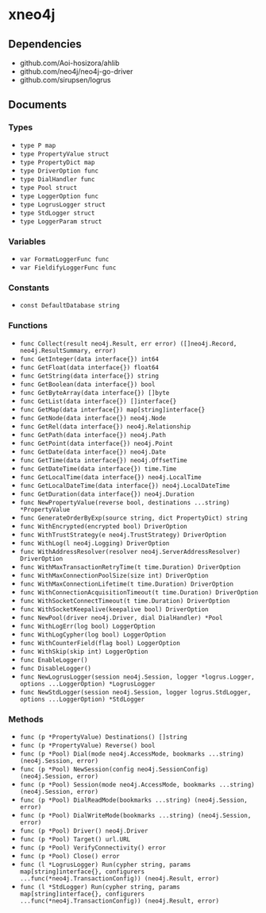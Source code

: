 # xneo4j

## Dependencies

+ github.com/Aoi-hosizora/ahlib
+ github.com/neo4j/neo4j-go-driver
+ github.com/sirupsen/logrus

## Documents

### Types

+ `type P map`
+ `type PropertyValue struct`
+ `type PropertyDict map`
+ `type DriverOption func`
+ `type DialHandler func`
+ `type Pool struct`
+ `type LoggerOption func`
+ `type LogrusLogger struct`
+ `type StdLogger struct`
+ `type LoggerParam struct`

### Variables

+ `var FormatLoggerFunc func`
+ `var FieldifyLoggerFunc func`

### Constants

+ `const DefaultDatabase string`

### Functions

+ `func Collect(result neo4j.Result, err error) ([]neo4j.Record, neo4j.ResultSummary, error)`
+ `func GetInteger(data interface{}) int64`
+ `func GetFloat(data interface{}) float64`
+ `func GetString(data interface{}) string`
+ `func GetBoolean(data interface{}) bool`
+ `func GetByteArray(data interface{}) []byte`
+ `func GetList(data interface{}) []interface{}`
+ `func GetMap(data interface{}) map[string]interface{}`
+ `func GetNode(data interface{}) neo4j.Node`
+ `func GetRel(data interface{}) neo4j.Relationship`
+ `func GetPath(data interface{}) neo4j.Path`
+ `func GetPoint(data interface{}) neo4j.Point`
+ `func GetDate(data interface{}) neo4j.Date`
+ `func GetTime(data interface{}) neo4j.OffsetTime`
+ `func GetDateTime(data interface{}) time.Time`
+ `func GetLocalTime(data interface{}) neo4j.LocalTime`
+ `func GetLocalDateTime(data interface{}) neo4j.LocalDateTime`
+ `func GetDuration(data interface{}) neo4j.Duration`
+ `func NewPropertyValue(reverse bool, destinations ...string) *PropertyValue`
+ `func GenerateOrderByExp(source string, dict PropertyDict) string`
+ `func WithEncrypted(encrypted bool) DriverOption`
+ `func WithTrustStrategy(e neo4j.TrustStrategy) DriverOption`
+ `func WithLog(l neo4j.Logging) DriverOption`
+ `func WithAddressResolver(resolver neo4j.ServerAddressResolver) DriverOption`
+ `func WithMaxTransactionRetryTime(t time.Duration) DriverOption`
+ `func WithMaxConnectionPoolSize(size int) DriverOption`
+ `func WithMaxConnectionLifetime(t time.Duration) DriverOption`
+ `func WithConnectionAcquisitionTimeout(t time.Duration) DriverOption`
+ `func WithSocketConnectTimeout(t time.Duration) DriverOption`
+ `func WithSocketKeepalive(keepalive bool) DriverOption`
+ `func NewPool(driver neo4j.Driver, dial DialHandler) *Pool`
+ `func WithLogErr(log bool) LoggerOption`
+ `func WithLogCypher(log bool) LoggerOption`
+ `func WithCounterField(flag bool) LoggerOption`
+ `func WithSkip(skip int) LoggerOption`
+ `func EnableLogger()`
+ `func DisableLogger()`
+ `func NewLogrusLogger(session neo4j.Session, logger *logrus.Logger, options ...LoggerOption) *LogrusLogger`
+ `func NewStdLogger(session neo4j.Session, logger logrus.StdLogger, options ...LoggerOption) *StdLogger`

### Methods

+ `func (p *PropertyValue) Destinations() []string`
+ `func (p *PropertyValue) Reverse() bool`
+ `func (p *Pool) Dial(mode neo4j.AccessMode, bookmarks ...string) (neo4j.Session, error)`
+ `func (p *Pool) NewSession(config neo4j.SessionConfig) (neo4j.Session, error)`
+ `func (p *Pool) Session(mode neo4j.AccessMode, bookmarks ...string) (neo4j.Session, error)`
+ `func (p *Pool) DialReadMode(bookmarks ...string) (neo4j.Session, error)`
+ `func (p *Pool) DialWriteMode(bookmarks ...string) (neo4j.Session, error)`
+ `func (p *Pool) Driver() neo4j.Driver`
+ `func (p *Pool) Target() url.URL`
+ `func (p *Pool) VerifyConnectivity() error`
+ `func (p *Pool) Close() error`
+ `func (l *LogrusLogger) Run(cypher string, params map[string]interface{}, configurers ...func(*neo4j.TransactionConfig)) (neo4j.Result, error)`
+ `func (l *StdLogger) Run(cypher string, params map[string]interface{}, configurers ...func(*neo4j.TransactionConfig)) (neo4j.Result, error)`

